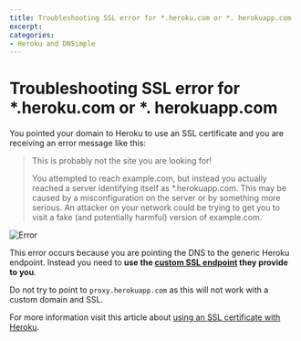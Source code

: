 ```yaml
---
title: Troubleshooting SSL error for *.heroku.com or *. herokuapp.com
excerpt: 
categories:
- Heroku and DNSimple
---
```


# Troubleshooting SSL error for *.heroku.com or *. herokuapp.com

You pointed your domain to Heroku to use an SSL certificate and you are receiving an error message like this:

> This is probably not the site you are looking for!
> 
> You attempted to reach example.com, but instead you actually reached a server identifying itself as *.herokuapp.com. This may be caused by a misconfiguration on the server or by something more serious. An attacker on your network could be trying to get you to visit a fake (and potentially harmful) version of example.com.

![Error](http://f.cl.ly/items/2Q1V0g1x3D0f2U2h282G/dnsimple-heroku-ssl-error.png)

This error occurs because you are pointing the DNS to the generic Heroku endpoint. Instead you need to **use the [custom SSL endpoint](https://devcenter.heroku.com/articles/ssl-endpoint) they provide to you**.

Do not try to point to `proxy.herokuapp.com` as this will not work with a custom domain and SSL.

For more information visit this article about [using an SSL certificate with Heroku](http://support.dnsimple.com/articles/ssl-certificate-with-heroku).
